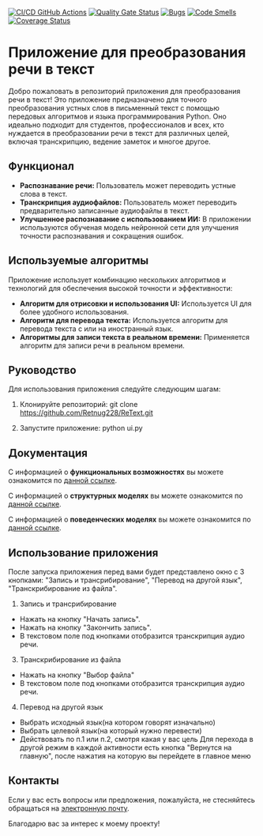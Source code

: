 [![CI/CD GitHub Actions](https://github.com/Retnug228/ReText/actions/workflows/app.yml/badge.svg)](https://github.com/Retnug228/ReText/actions/workflows/app.yml)
[![Quality Gate Status](https://sonarcloud.io/api/project_badges/measure?project=Retnug228_ReText&metric=alert_status)](https://sonarcloud.io/summary/new_code?id=Retnug228_ReText)
[![Bugs](https://sonarcloud.io/api/project_badges/measure?project=Retnug228_ReText&metric=bugs)](https://sonarcloud.io/summary/new_code?id=Retnug228_ReText)
[![Code Smells](https://sonarcloud.io/api/project_badges/measure?project=Retnug228_ReText&metric=code_smells)](https://sonarcloud.io/summary/new_code?id=Retnug228_ReText)
[![Coverage Status](https://coveralls.io/repos/github/Retnug228/ReText/badge.svg?branch=main)](https://coveralls.io/github/Retnug228/ReText?branch=main)

# Приложение для преобразования речи в текст

Добро пожаловать в репозиторий приложения для преобразования речи в текст! Это приложение предназначено для точного преобразования устных слов в письменный текст с помощью передовых алгоритмов и языка программирования Python. Оно идеально подходит для студентов, профессионалов и всех, кто нуждается в преобразовании речи в текст для различных целей, включая транскрипцию, ведение заметок и многое другое.

## Функционал

- **Распознавание речи:** Пользователь может переводить устные слова в текст.
- **Транскрипция аудиофайлов:** Пользователь может переводить предварительно записанные аудиофайлы в текст.
- **Улучшенное распознавание с использованием ИИ:** В приложении используются обученая модель нейронной сети для улучшения точности распознавания и сокращения ошибок.

## Используемые алгоритмы

Приложение использует комбинацию нескольких алгоритмов и технологий для обеспечения высокой точности и эффективности:

- **Алгоритм для отрисовки и использования UI:** Используется UI для более удобного использования.
- **Алгоритм для перевода текста:** Используется алгоритм для перевода текста с или на иностранный язык.
- **Алгоритмы для записи текста в реальном времени:** Применяется алгоритм для записи речи в реальном времени.

## Руководство

Для использования приложения следуйте следующим шагам:

1. Клонируйте репозиторий:
git clone https://github.com/Retnug228/ReText.git

2. Запустите приложение:
python ui.py

## Документация

С информацией о **функциональных возможностях** вы можете ознакомится по [данной ссылке](https://github.com/Retnug228/Lab3Orpo/blob/master/docs/functions.md).

С информацией о **структурных моделях** вы можете ознакомится по [данной ссылке](https://github.com/Retnug228/Lab3Orpo/blob/master/docs/struct.md).

C информацией о **поведенческих моделях** вы можете ознакомится по [данной ссылке](https://github.com/Retnug228/Lab3Orpo/blob/master/docs/behavior.md).


## Использование приложения
После запуска приложения перед вами будет представлено окно с 3 кнопками: "Запись и трансрибирование", "Перевод на другой язык", "Транскрибирование из файла".
1. Запись и трансрибирование
  - Нажать на кнопку "Начать запись".
  - Нажать на кнопку "Закончить запись".
  - В текстовом поле под кнопками отобразится транскрипция аудио речи.
3. Транскрибирование из файла
  - Нажать на кнопку "Выбор файла"
  - В текстовом поле под кнопками отобразится транскрипция аудио речи.
4. Перевод на другой язык
  - Выбрать исходный язык(на котором говорят изначально)
  - Выбрать целевой язык(на который нужно перевести)
  - Действовать по п.1 или п.2, смотря какая у вас цель
Для перехода в другой режим в каждой активности есть кнопка "Вернутся на главную", после нажатия на которую вы перейдете в главное меню

## Контакты

Если у вас есть вопросы или предложения, пожалуйста, не стесняйтесь обращаться на [электронную почту](mailto:retnug2005@gmail.com).

Благодарю вас за интерес к моему проекту!
